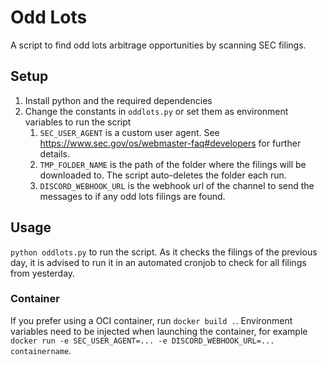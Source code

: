 # Odd Lots

A script to find odd lots arbitrage opportunities by scanning SEC filings. 

## Setup

1. Install python and the required dependencies
2. Change the constants in `oddlots.py` or set them as environment variables to run the script
   1. `SEC_USER_AGENT` is a custom user agent. See https://www.sec.gov/os/webmaster-faq#developers for further details.
   2. `TMP_FOLDER_NAME` is the path of the folder where the filings will be downloaded to. The script auto-deletes the folder each run.
   3. `DISCORD_WEBHOOK_URL` is the webhook url of the channel to send the messages to if any odd lots filings are found.

## Usage

`python oddlots.py` to run the script. As it checks the filings of the previous day, it is advised to run it in an automated cronjob to check for all filings from yesterday.

### Container

If you prefer using a OCI container, run `docker build .`. Environment variables need to be injected when launching the container, for example `docker run -e SEC_USER_AGENT=... -e DISCORD_WEBHOOK_URL=... containername`.
